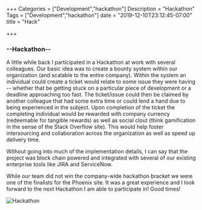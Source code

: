 +++
Categories = ["Development","hackathon"]
Description = "Hackathon"
Tags = ["Development","hackathon"]
date = "2019-12-10T23:12:45-07:00"
title = "Hack"

+++

### --Hackathon--

A little while back I participated in a Hackathon at work with several colleagues. Our basic idea was to create a bounty system within our organization (and scalable to the entire company). Within the system an individual could create a ticket would relate to some issue they were having -- whether that be getting stuck on a particular piece of development or a deadline approaching too fast. The ticket/issue could then be claimed by another colleague that had some extra time or could lend a hand due to being experienced in the subject. Upon completion of the ticket the completing individual would be rewarded with company currency (redeemable for tangible rewards) as well as social clout (think gamification in the sense of the Stack Overflow site). This would help foster intersourcing and collaboration across the organization as well as speed up delivery time. 
<br>

Without going into much of the implementation details, I can say that the project was block chain powered and integrated with several of our existing enterprise tools like JIRA and ServiceNow. 
<br>

While our team did not win the company-wide hackathon bracket we were one of the finalists for the Phoenix site. It was a great experience and I look forward to the next Hackathon I am able to participate in! Good times!
<br>

![Hackathon](/images/hack/hack.jpg)